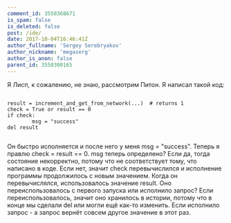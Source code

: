 ```yaml
---
comment_id: 3550368671
is_spam: false
is_deleted: false
post: /ide/
date: 2017-10-04T16:46:41Z
author_fullname: 'Sergey Serebryakov'
author_nickname: 'megaserg'
author_is_anon: false
parent_id: 3550300165
---
```


<p>Я Лисп, к сожалению, не знаю, рассмотрим Питон. Я написал такой код:</p><p></p><pre><code><br>result = increment_and_get_from_network(...)  # returns 1<br>check = True or result == 0<br>if check:<br>        msg = "success"<br>del result<br><br></code></pre><p></p><p>Он быстро исполняется и после него у меня msg = "success". Теперь я правлю check = result == 0. msg теперь определено? Если да, тогда состояние некорректно, потому что не соответствует тому, что написано в коде. Если нет, значит check перевычислился и исполнение программы продолжилось с новым значением. Когда он перевычислялся, использовалось значение result. Оно переиспользовалось с первого запуска или исполнило запрос? Если переиспользовалось, значит оно хранилось в истории, потому что в конце мы сделали del или могли ещё как-то изменить. Если исполнило запрос - а запрос вернёт совсем другое значение в этот раз.</p>
